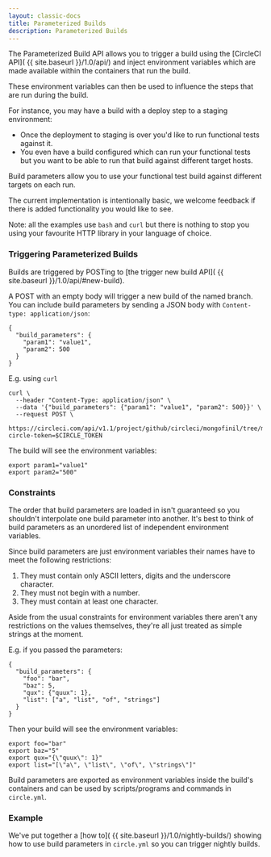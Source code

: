 ```yaml
---
layout: classic-docs
title: Parameterized Builds
description: Parameterized Builds
---
```


The Parameterized Build API allows you to trigger a build using the
[CircleCI API]( {{ site.baseurl }}/1.0/api/)
and inject environment variables which are made available within the containers that run the build.

These environment variables can then be used to influence the steps that are run during the build.

For instance, you may have a build with a deploy step to a staging environment:

*   Once the deployment to staging is over you'd like to run functional tests against it.
*   You even have a build configured which can run your functional tests but you want to be able to run that build against different target hosts.

Build parameters allow you to use your functional test build against different targets on each run.

The current implementation is intentionally basic, we welcome feedback if there is added functionality you would like to see.

Note: all the examples use `bash` and `curl` but there is nothing to stop you using your favourite HTTP library in your language of choice.

<h3 id="detail">Triggering Parameterized Builds</h3>

Builds are triggered by POSTing to [the trigger new build API]( {{ site.baseurl }}/1.0/api/#new-build).

A POST with an empty body will trigger a new build of the named branch.
You can include build parameters by sending a JSON body with `Content-type: application/json`:

```
{
  "build_parameters": {
    "param1": "value1",
    "param2": 500
  }
}
```

E.g. using `curl`

```
curl \
  --header "Content-Type: application/json" \
  --data '{"build_parameters": {"param1": "value1", "param2": 500}}' \
  --request POST \
  https://circleci.com/api/v1.1/project/github/circleci/mongofinil/tree/master?circle-token=$CIRCLE_TOKEN
```

The build will see the environment variables:

```
export param1="value1"
export param2="500"
```

### Constraints

The order that build parameters are loaded in isn't guaranteed so you shouldn't interpolate one build parameter into another.
It's best to think of build parameters as an unordered list of independent environment variables.

Since build parameters are just environment variables their names have to meet the following restrictions:

1.  They must contain only ASCII letters, digits and the underscore character.
2.  They must not begin with a number.
3.  They must contain at least one character.

Aside from the usual constraints for environment variables there aren't any restrictions on the values themselves, they're all just treated as simple strings at the moment.

E.g. if you passed the parameters:

```
{
  "build_parameters": {
    "foo": "bar",
    "baz": 5,
    "qux": {"quux": 1},
    "list": ["a", "list", "of", "strings"]
  }
}
```

Then your build will see the environment variables:

```
export foo="bar"
export baz="5"
export qux="{\"quux\": 1}"
export list="[\"a\", \"list\", \"of\", \"strings\"]"
```

Build parameters are exported as environment variables inside the build's containers and can be used by scripts/programs and commands in `circle.yml`.

### Example

We've put together a [how to]( {{ site.baseurl }}/1.0/nightly-builds/)
showing how to use build parameters in `circle.yml` so you can trigger nightly builds.
